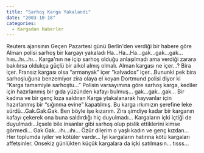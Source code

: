 ```yaml
---
title: "Sarhoş Karga Yakalandı"
date: "2003-10-18"
categories: 
  - Kargadan Haberler
---
```


Reuters ajansının Geçen Pazartesi günü Berlin'den verdiği bir habere göre Alman polisi sarhoş bir kargayı yakaladı Ha...Ha...Ha...gak...gak...gak... hıııı...hı...hı... Karga'nın ne içip sarhoş olduğu anlaşılmadı ama verdiği zarara bakılırsa oldukça güçlü bir alkol almış olmalı. Alman kargası ne içer...? Bira içer. Fransız kargası olsa “armanyak” içer “kalvados” içer...Bununki pek bira sarhoşluğuna benzemiyor zira olaya el koyan Dortmund polisi diyor ki “Karga tamamiyle sarhoştu...” Polisin varsayımına göre sarhoş karga, kediler için hazırlanmış bir gıda yüzünden kafayı bulmuş... gak...gak...gak... Bir kadına ve bir genç kıza saldıran Karga ytakalanarak hayvanlar için hazırlanmış bir “sığınma evine” kapatılmış. Bu karga ırkımızın şerefine leke sürdü...Gak.Gak.Gak. Ben böyle işe kızarım. Zira şimdiye kadar bir karganın kafayı çekerek ona buna saldırdığı hiç duyulmadı... Kargaların içki içtiği de duyulmadı...İçsele bile insanlar gibi sarhoş olup pislik ettiklerini kimse görmedi... Gak Gak...ıhı...ıhı... Özür dilerim o yaşlı kadın ve genç kızdan... Her toplumda iyiler ve kötüler vardır... İyi kargaların hatırına kötü kargaları affetsinler. Onsekiz günlükten küçük kargalara da içki satılmasın... tısss...
